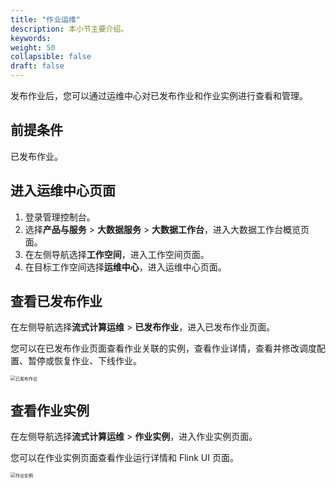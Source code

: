 ```yaml
---
title: "作业运维"
description: 本小节主要介绍。 
keywords: 
weight: 50
collapsible: false
draft: false
---
```


发布作业后，您可以通过运维中心对已发布作业和作业实例进行查看和管理。

## 前提条件

已发布作业。

## 进入运维中心页面

1. 登录管理控制台。
2. 选择**产品与服务** > **大数据服务** > **大数据工作台**，进入大数据工作台概览页面。
3. 在左侧导航选择**工作空间**，进入工作空间页面。
4. 在目标工作空间选择**运维中心**，进入运维中心页面。

## 查看已发布作业

在左侧导航选择**流式计算运维** > **已发布作业**，进入已发布作业页面。

您可以在已发布作业页面查看作业关联的实例，查看作业详情，查看并修改调度配置、暂停或恢复作业、下线作业。

<img src="../../_images/job_realeased.png" alt="已发布作业" style="zoom:50%;" />

## 查看作业实例

在左侧导航选择**流式计算运维** > **作业实例**，进入作业实例页面。

您可以在作业实例页面查看作业运行详情和 Flink UI 页面。

<img src="../../_images/job_instance.png" alt="作业实例" style="zoom:50%;" />
